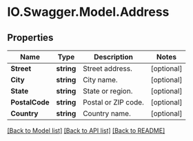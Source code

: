 # IO.Swagger.Model.Address
## Properties

Name | Type | Description | Notes
------------ | ------------- | ------------- | -------------
**Street** | **string** | Street address. | [optional] 
**City** | **string** | City name. | [optional] 
**State** | **string** | State or region. | [optional] 
**PostalCode** | **string** | Postal or ZIP code. | [optional] 
**Country** | **string** | Country name. | [optional] 

[[Back to Model list]](../README.md#documentation-for-models) [[Back to API list]](../README.md#documentation-for-api-endpoints) [[Back to README]](../README.md)

